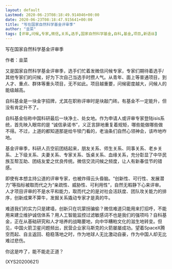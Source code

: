 ```yaml
---
layout: default
Lastmod: 2020-06-23T08:18:49.914046+00:00
date: 2020-06-23T08:18:47.915641+00:00
title: "写在国家自然科学基金评审季"
author: "韭菜"
tags: [评审,问候,专家,微信,关系,选手,国家自然科学基金,自科,基金,项目,新语丝]
---
```


写在国家自然科学基金评审季

作者：韭菜

又是国家自然科学基金评审季，选手们忙着发微信问候专家，专家们期待着选手/其他专家们的问候，好为下次自己当选手时攒人气。从青年、面上等普通项目，到人才、重点、群体等重头项目，无不如此。项目越重要，问候密度越大，问候人的能级越高。

自科基金是一块金字招牌，尤其在职称评审时是块敲门砖。有基金不一定能升，但没有肯定升不了。

自科基金俗称中国科研最后一块净土、处女地。作为申请人或评审专家登陆isis系统，首先映入眼帘的是 “诚信承诺书”，义正言辞地重复着规矩，哪些能做哪些做不得。不过，上道的都知道那是给牛犊门看的，老油条们自然心领神会，该咋地咋地。

基金评审季，科研人员空前团结起来，朋友关系、师生关系、同事关系、老乡关系、上下级关系、夫妻关系、专家关系、饭桌关系、血缘关系，充分彰显了中华民族互帮互助、团结友爱之优良传统。微信交流问候之频度，让人有新春佳节的错感。

即使有本想主持公道的评审专家，也被炸得云头昏脑。“创新性、可行性、发展潜力”等指标被取而代之为“亲疏性、威胁性、可利用性”，自然无暇静下心来评审。人才项目评审的不是水平和能力，取而代之的是对社会活跃度、团队攻关能力的排序，创新成果不算牛，发掘关系撬动专家才是真的牛。

难道我们的实力只是建墙，创新只在坑蒙拐骗偷？微信难道只能用来打招呼，不能用来建立维护诚信体系？用人工智能监控过滤敏感词不也是我们的强项吗？自科基金，正在从基础研究和人才培养的战略要地，向中华糟粕文化的滋生地转变。但见，中国火箭卫星问题频出，民营企业家马斯克的火箭屡屡成功。望着SpaceX腾空而起、自主返回、稳稳落地之时，作为地球人无比激动自豪，作为中国人却无比难过悲伤。

你这是咋了，能不能走正道？

(XYS20200621)

